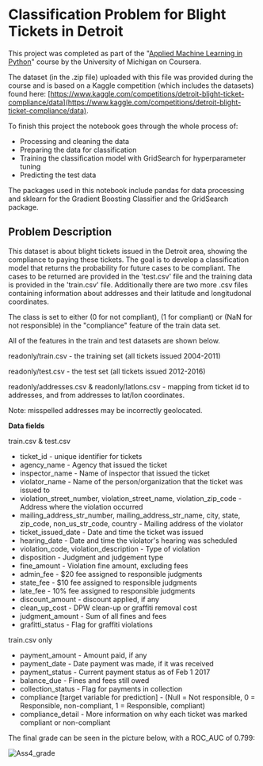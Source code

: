 # Classification Problem for Blight Tickets in Detroit

This project was completed as part of the \"[Applied Machine Learning in Python](https://www.coursera.org/learn/python-machine-learning)\" course by the University of Michigan on Coursera.

The dataset (in the .zip file) uploaded with this file was provided during the course and is based on a Kaggle competition (which includes the datasets) found here: [https://www.kaggle.com/competitions/detroit-blight-ticket-compliance/data](https://www.kaggle.com/competitions/detroit-blight-ticket-compliance/data).

To finish this project the notebook goes through the whole process of:
* Processing and cleaning the data
* Preparing the data for classification
* Training the classification model with GridSearch for hyperparameter tuning
* Predicting the test data

The packages used in this notebook include pandas for data processing and sklearn for the Gradient Boosting Classifier and the GridSearch package.

## Problem Description

This dataset is about blight tickets issued in the Detroit area, showing the compliance to paying these tickets. The goal is to develop a classification model that returns the probability for future cases to be compliant. The cases to be returned are provided in the 'test.csv' file and the training data is provided in the 'train.csv' file. Additionally there are two more .csv files containing information about addresses and their latitude and longitudonal coordinates.



The class is set to either (0 for not compliant), (1 for compliant) or (NaN for not responsible) in the \"compliance\" feature of the train data set.

All of the features in the train and test datasets are shown below.


  readonly/train.csv - the training set (all tickets issued 2004-2011)
  
  readonly/test.csv - the test set (all tickets issued 2012-2016)
  
  readonly/addresses.csv & readonly/latlons.csv - mapping from ticket id to addresses, and from addresses to lat/lon coordinates.
  
  Note: misspelled addresses may be incorrectly geolocated.
  
  **Data fields**
  
  train.csv & test.csv
  
  * ticket_id - unique identifier for tickets
  * agency_name - Agency that issued the ticket
  * inspector_name - Name of inspector that issued the ticket
  * violator_name - Name of the person/organization that the ticket was issued to
  * violation_street_number, violation_street_name, violation_zip_code - Address where the violation occurred
  * mailing_address_str_number, mailing_address_str_name, city, state, zip_code, non_us_str_code, country - Mailing address of the violator
  * ticket_issued_date - Date and time the ticket was issued
  * hearing_date - Date and time the violator's hearing was scheduled
  * violation_code, violation_description - Type of violation
  * disposition - Judgment and judgement type
  * fine_amount - Violation fine amount, excluding fees
  * admin_fee - $20 fee assigned to responsible judgments
  * state_fee - $10 fee assigned to responsible judgments
  * late_fee - 10% fee assigned to responsible judgments
  * discount_amount - discount applied, if any
  * clean_up_cost - DPW clean-up or graffiti removal cost
  * judgment_amount - Sum of all fines and fees
  * grafitti_status - Flag for graffiti violations
  
  train.csv only
  
  * payment_amount - Amount paid, if any
  * payment_date - Date payment was made, if it was received
  * payment_status - Current payment status as of Feb 1 2017
  * balance_due - Fines and fees still owed
  * collection_status - Flag for payments in collection
  * compliance [target variable for prediction] - (Null = Not responsible, 0 = Responsible, non-compliant, 1 = Responsible, compliant)
  * compliance_detail - More information on why each ticket was marked compliant or non-compliant
  
  
  The final grade can be seen in the picture below, with a ROC_AUC of 0.799:
  
  ![Ass4_grade](https://user-images.githubusercontent.com/73847250/185580524-509f4a09-a4df-4fe7-a794-b9efafecf360.png)

